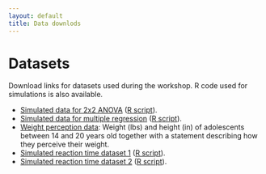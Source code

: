 ```yaml
---
layout: default
title: Data downlods
---
```


# Datasets

Download links for datasets used during the workshop. R code used for simulations is also available.

* [Simulated data for 2x2 ANOVA](data/anova_data.csv) ([R script](scripts/simulate_anova.R)).
* [Simulated data for multiple regression](data/regression_data.csv) ([R script](scripts/simulate_regression.R)).
* [Weight perception data](data/weight_perception.csv): Weight (lbs) and height (in)
  of adolescents between 14 and 20 years old together with a statement describing
  how they perceive their weight.
* [Simulated reaction time dataset 1](data/mixed_sim1.csv) ([R script](scripts/simulate_mixed.R)).
* [Simulated reaction time dataset 2](data/mixed_sim2.csv) ([R script](scripts/simulate_mixed2.R)).
